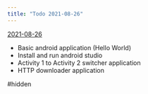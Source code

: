 ```yaml
---
title: "Todo 2021-08-26"
---
```

[2021-08-26](2021-08-26)
- Basic android application (Hello World)
- Install and run android studio
- Activity 1 to Activity 2 switcher application
- HTTP downloader application

#hidden 